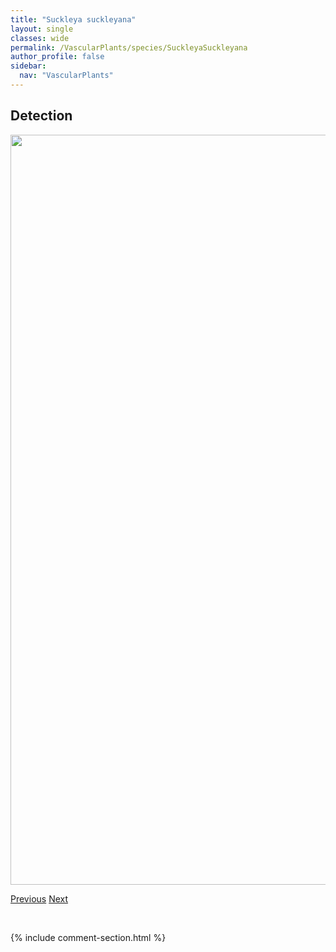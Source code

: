 ```yaml
---
title: "Suckleya suckleyana"
layout: single
classes: wide
permalink: /VascularPlants/species/SuckleyaSuckleyana
author_profile: false
sidebar:
  nav: "VascularPlants"
---
```


<h2>Detection</h2>

<a href="https://drive.google.com/uc?export=view&id=1YHtJnnGZwm2QmmFjIvt7n0yAnmVmEud5">
<img src="https://drive.google.com/uc?export=view&id=1YHtJnnGZwm2QmmFjIvt7n0yAnmVmEud5" height = "1200" width = "800">
</a>


<a href="/DevelopmentWebsite/VascularPlants/species/SuaedaCalceoliformis" class="pagination--pager" title="Suaeda calceoliformis">Previous</a> <a href="/DevelopmentWebsite/VascularPlants/species/Symphoricarpos" class="pagination--pager" title="Symphoricarpos">Next</a>

<p>&nbsp;</p>

{% include comment-section.html %}
